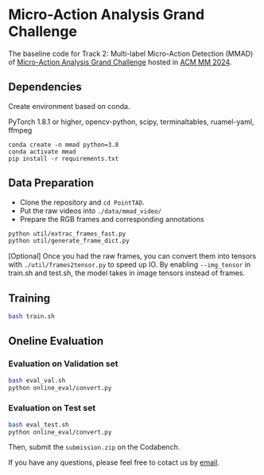 # Micro-Action Analysis Grand Challenge

The baseline code for Track 2: Multi-label Micro-Action Detection (MMAD) of [Micro-Action Analysis Grand Challenge](https://sites.google.com/view/micro-action) hosted in [ACM MM 2024](https://2024.acmmm.org/). 

## Dependencies

Create environment based on conda.

PyTorch 1.8.1 or higher, opencv-python, scipy, terminaltables, ruamel-yaml, ffmpeg

```
conda create -n mmad python=3.8
conda activate mmad
pip install -r requirements.txt
```
## Data Preparation

 - Clone the repository and `cd PointTAD`.
 - Put the raw videos into `./data/mmad_video/`
 - Prepare the RGB frames and corresponding annotations

```bash
python util/extrac_frames_fast.py
python util/generate_frame_dict.py
```

[Optional] Once you had the raw frames, you can convert them into tensors with `./util/frames2tensor.py` to speed up IO. By enabling `--img_tensor` in train.sh and test.sh, the model takes in image tensors instead of frames.

## Training
```bash
bash train.sh
```

## Oneline Evaluation

### Evaluation on Validation set

```bash
bash eval_val.sh
python online_eval/convert.py
```

### Evaluation on Test set
```bash
bash eval_test.sh
python online_eval/convert.py
```

Then, submit the `submission.zip` on the Codabench. 


If you have any questions, please feel free to cotact us by [email](mailto:kunli.hfut@gmail.com).